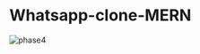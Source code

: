 # Whatsapp-clone-MERN

![phase4](https://user-images.githubusercontent.com/43662680/97656026-cd521280-1a3c-11eb-8a65-8a1079bf994f.png)
